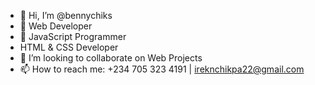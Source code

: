 - 👋 Hi, I’m @bennychiks
- 👀 Web Developer
- 🌱 JavaScript Programmer
- HTML & CSS Developer
- 💞️ I’m looking to collaborate on Web Projects
- 📫 How to reach me: +234 705 323 4191 | ireknchikpa22@gmail.com

<!---
bennychiks/bennychiks is a ✨ special ✨ repository because its `README.md` (this file) appears on your GitHub profile.
You can click the Preview link to take a look at your changes.
--->
